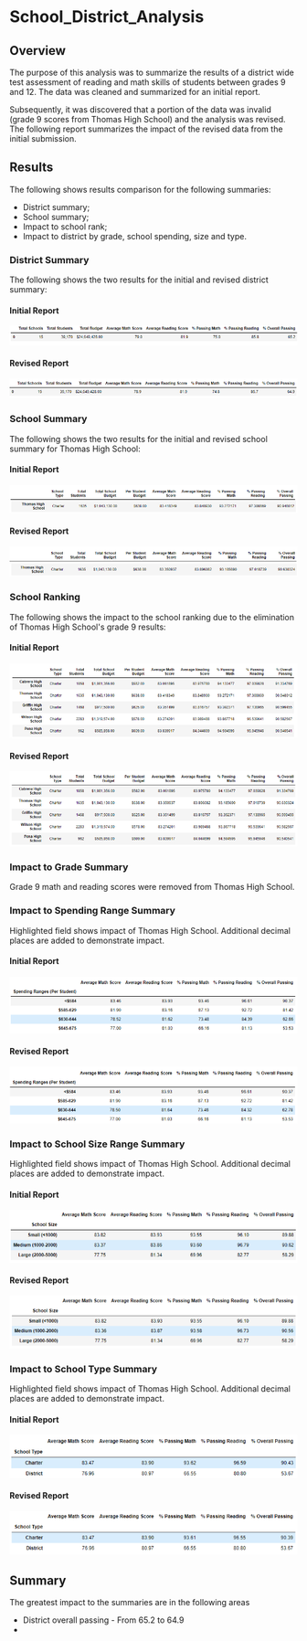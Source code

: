 # School_District_Analysis

## Overview
The purpose of this analysis was to summarize the results of a district wide test assessment of reading and math skills of students between grades 9 and 12.  The data was cleaned and summarized for an initial report.  

Subsequently, it was discovered that a portion of the data was invalid (grade 9 scores from Thomas High School) and the analysis was revised.  The following report summarizes the impact of the revised data from the initial submission.

## Results
The following shows results comparison for the following summaries:
- District summary;
- School summary;
- Impact to school rank;
- Impact to district by grade, school spending, size and type.

### District Summary
The following shows the two results for the initial and revised district summary:
#### Initial Report
![initial_district_report](/Resources/district_summary_initial2.png)
#### Revised Report
![revised_district_report](/Resources/district_summary_revised2.png)

### School Summary
The following shows the two results for the initial and revised school summary for Thomas High School:
#### Initial Report
![initial_school summary](/Resources/school_summary_initial.png)
#### Revised Report
![revised_school summary](/Resources/school_summary_revised3.png)

### School Ranking
The following shows the impact to the school ranking due to the elimination of Thomas High School's grade 9 results:
#### Initial Report
![initial_school ranking](/Resources/school_ranking_initial.png)
#### Revised Report
![revised_school ranking](/Resources/school_ranking_revised.png)

### Impact to Grade Summary
Grade 9 math and reading scores were removed from Thomas High School.

### Impact to Spending Range Summary
Highlighted field shows impact of Thomas High School.  Additional decimal places are added to demonstrate impact.
#### Initial Report
![initial_spending summary](/Resources/spending_summary_initial2.png)
#### Revised Report
![revised_spending_summary](/Resources/spending_summary_revised2.png)

### Impact to School Size Range Summary
Highlighted field shows impact of Thomas High School.  Additional decimal places are added to demonstrate impact.
#### Initial Report
![initial_size summary](/Resources/size_summary_initial2.png)
#### Revised Report
![revised_size_summary](/Resources/size_summary_revised3.png)

### Impact to School Type Summary
Highlighted field shows impact of Thomas High School.  Additional decimal places are added to demonstrate impact.
#### Initial Report
![initial_type summary](/Resources/type_summary_initial.png)
#### Revised Report
![revised_type_summary](/Resources/type_summary_revised.png)

## Summary
The greatest impact to the summaries are in the following areas
- District overall passing - From 65.2 to 64.9
- 
